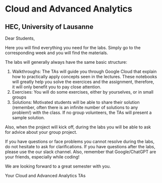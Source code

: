# Cloud and Advanced Analytics
## HEC, University of Lausanne

Dear Students,

Here you will find everything you need for the labs. Simply go to the corresponding week and you will find the materials.

The labs will generally always have the same basic structure:

1. Walkthroughs: The TAs will guide you through Google Cloud that explain how to practically apply concepts seen in the lectures. These notebooks will greatly help you solve the exercices and the assignment, therefore, it will only benefit you to pay close attention.
2. Exercises: You will do some exercises, either by yourselves, or in small groups
3. Solutions: Motivated students will be able to share their solution (remember, often there is an infinite number of solutions to any problem!) with the class. If no group volunteers, the TAs will present a sample solution.

Also, when the project will kick off, during the labs you will be able to ask for advice about your group project. 

If you have questions or face problems you cannot resolve during the labs, do not hesitate to ask for clarifications. If you have questions after the labs, please use the our slack channel. Also, remember that Google/ChatGPT are your friends, especially while coding!

We are looking forward to a great semester with you.

Your Cloud and Advanced Analytics TAs
